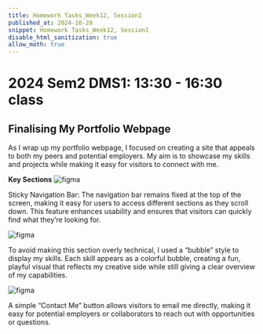```yaml
---
title: Homework Tasks_Week12, Session1
published_at: 2024-10-20
snippet: Homework Tasks_Week12, Session1
disable_html_sanitization: true
allow_math: true
---
```

#  2024 Sem2 DMS1: 13:30 - 16:30 class

## Finalising My Portfolio Webpage ##

As I wrap up my portfolio webpage, I focused on creating a site that appeals to both my peers and potential employers. My aim is to showcase my skills and projects while making it easy for visitors to connect with me.

**Key Sections**
![figma](nav.jpg)

Sticky Navigation Bar: The navigation bar remains fixed at the top of the screen, making it easy for users to access different sections as they scroll down. This feature enhances usability and ensures that visitors can quickly find what they’re looking for.

![figma](skills.jpg)

To avoid making this section overly technical, I used a “bubble” style to display my skills. Each skill appears as a colorful bubble, creating a fun, playful visual that reflects my creative side while still giving a clear overview of my capabilities.

![figma](contactme.jpg)

A simple “Contact Me” button allows visitors to email me directly, making it easy for potential employers or collaborators to reach out with opportunities or questions.
